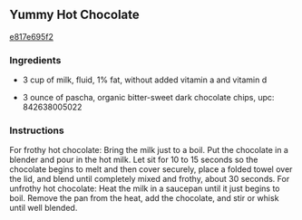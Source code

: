 ## Yummy Hot Chocolate

[e817e695f2](http://www.food.com/recipe/yummy-hot-chocolate-64472)

### Ingredients

 - 3 cup of milk, fluid, 1% fat, without added vitamin a and vitamin d

 - 3 ounce of pascha, organic bitter-sweet dark chocolate chips, upc: 842638005022

### Instructions

For frothy hot chocolate: Bring the milk just to a boil. Put the chocolate in a blender and pour in the hot milk. Let sit for 10 to 15 seconds so the chocolate begins to melt and then cover securely, place a folded towel over the lid, and blend until completely mixed and frothy, about 30 seconds. For unfrothy hot chocolate: Heat the milk in a saucepan until it just begins to boil. Remove the pan from the heat, add the chocolate, and stir or whisk until well blended.